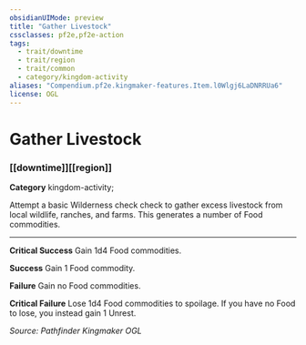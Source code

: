 ```yaml
---
obsidianUIMode: preview
title: "Gather Livestock"
cssclasses: pf2e,pf2e-action
tags:
  - trait/downtime
  - trait/region
  - trait/common
  - category/kingdom-activity
aliases: "Compendium.pf2e.kingmaker-features.Item.l0Wlgj6LaDNRRUa6"
license: OGL
---
```

# Gather Livestock

### [[downtime]][[region]]

**Category** kingdom-activity; 




Attempt a basic Wilderness check check to gather excess livestock from local wildlife, ranches, and farms. This generates a number of Food commodities.

* * *

**Critical Success** Gain 1d4 Food commodities.

**Success** Gain 1 Food commodity.

**Failure** Gain no Food commodities.

**Critical Failure** Lose 1d4 Food commodities to spoilage. If you have no Food to lose, you instead gain 1 Unrest.

*Source: Pathfinder Kingmaker*
*OGL*
